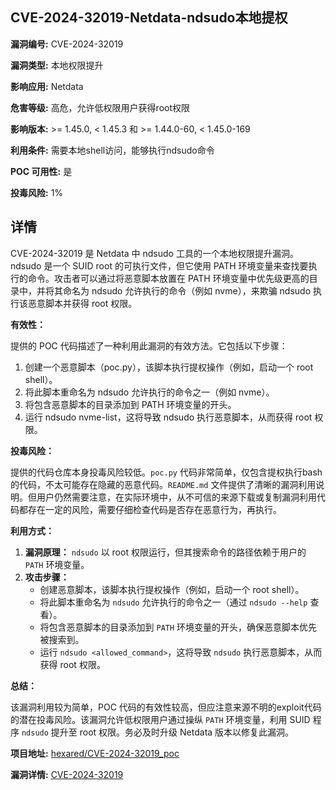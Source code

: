 ## CVE-2024-32019-Netdata-ndsudo本地提权

**漏洞编号:** CVE-2024-32019

**漏洞类型:** 本地权限提升

**影响应用:** Netdata

**危害等级:** 高危，允许低权限用户获得root权限

**影响版本:** >= 1.45.0, < 1.45.3 和 >= 1.44.0-60, < 1.45.0-169

**利用条件:** 需要本地shell访问，能够执行ndsudo命令

**POC 可用性:** 是

**投毒风险:** 1%

## 详情

CVE-2024-32019 是 Netdata 中 ndsudo 工具的一个本地权限提升漏洞。ndsudo 是一个 SUID root 的可执行文件，但它使用 PATH 环境变量来查找要执行的命令。攻击者可以通过将恶意脚本放置在 PATH 环境变量中优先级更高的目录中，并将其命名为 ndsudo 允许执行的命令（例如 nvme），来欺骗 ndsudo 执行该恶意脚本并获得 root 权限。

**有效性：**

提供的 POC 代码描述了一种利用此漏洞的有效方法。它包括以下步骤：

1.  创建一个恶意脚本（poc.py），该脚本执行提权操作（例如，启动一个 root shell）。
2.  将此脚本重命名为 ndsudo 允许执行的命令之一（例如 nvme）。
3.  将包含恶意脚本的目录添加到 PATH 环境变量的开头。
4.  运行 ndsudo nvme-list，这将导致 ndsudo 执行恶意脚本，从而获得 root 权限。

**投毒风险：**

提供的代码仓库本身投毒风险较低。`poc.py` 代码非常简单，仅包含提权执行bash的代码，不太可能存在隐藏的恶意代码。`README.md` 文件提供了清晰的漏洞利用说明。但用户仍然需要注意，在实际环境中，从不可信的来源下载或复制漏洞利用代码都存在一定的风险，需要仔细检查代码是否存在恶意行为，再执行。

**利用方式：**

1.  **漏洞原理：** `ndsudo` 以 root 权限运行，但其搜索命令的路径依赖于用户的 `PATH` 环境变量。
2.  **攻击步骤：**
    *   创建恶意脚本，该脚本执行提权操作（例如，启动一个 root shell）。
    *   将此脚本重命名为 `ndsudo` 允许执行的命令之一（通过 `ndsudo --help` 查看）。
    *   将包含恶意脚本的目录添加到 `PATH` 环境变量的开头，确保恶意脚本优先被搜索到。
    *   运行 `ndsudo <allowed_command>`，这将导致 `ndsudo` 执行恶意脚本，从而获得 root 权限。

**总结：**

该漏洞利用较为简单，POC 代码的有效性较高，但应注意来源不明的exploit代码的潜在投毒风险。该漏洞允许低权限用户通过操纵 `PATH` 环境变量，利用 SUID 程序 `ndsudo` 提升至 root 权限。务必及时升级 Netdata 版本以修复此漏洞。

**项目地址:** [hexared/CVE-2024-32019_poc](https://github.com/hexared/CVE-2024-32019_poc)

**漏洞详情:** [CVE-2024-32019](https://nvd.nist.gov/vuln/detail/CVE-2024-32019)